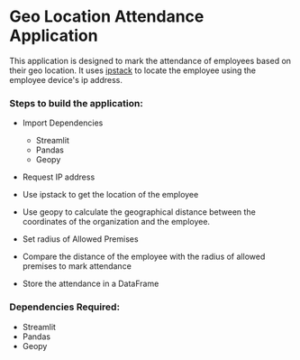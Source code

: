 # Geo Location Attendance Application

This  application is designed to mark the attendance of employees based on their geo location. It uses [ipstack](ipstack.com) to locate the employee using the employee device's ip address.

### Steps to build the application:
- Import Dependencies

    - Streamlit
    - Pandas
    - Geopy
- Request IP address
- Use ipstack to get the location of the employee
- Use geopy to calculate the geographical distance between the coordinates of the organization and the employee.
- Set radius of Allowed Premises
- Compare the distance of the employee with the radius of allowed premises to mark attendance
- Store the attendance in a DataFrame

### Dependencies Required:
- Streamlit
- Pandas
- Geopy